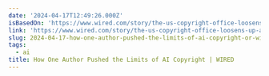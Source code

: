 ```yaml
---
date: '2024-04-17T12:49:26.000Z'
isBasedOn: 'https://www.wired.com/story/the-us-copyright-office-loosens-up-a-little-on-ai/'
link: 'https://www.wired.com/story/the-us-copyright-office-loosens-up-a-little-on-ai/'
slug: 2024-04-17-how-one-author-pushed-the-limits-of-ai-copyright-or-wired
tags:
  - ai
title: How One Author Pushed the Limits of AI Copyright | WIRED
---
```



